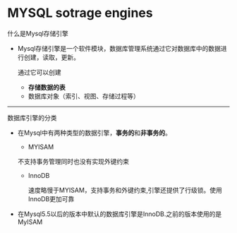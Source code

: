 # MYSQL sotrage engines 



什么是Mysql存储引擎

- Mysql存储引擎是一个软件模块，数据库管理系统通过它对数据库中的数据进行创建，读取，更新。

  通过它可以创建

  - **存储数据的表**
  - 数据库对象（索引、视图、存储过程等）

---



数据库引擎的分类

- 在Mysql中有两种类型的数据引擎，**事务的**和**非事务的**。

  -  MYISAM

    不支持事务管理同时也没有实现外键约束

  - InnoDB

    速度略慢于MYISAM，支持事务和外键约束,引擎还提供了行级锁。使用InnoDB更加可靠

    

- 在Mysql5.5以后的版本中默认的数据库引擎是InnoDB.之前的版本使用的是MyISAM

